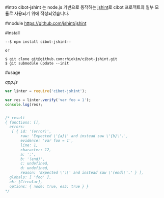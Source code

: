 #intro
cibot-jshint 는 node.js 기반으로 동작하는 [jshint][1]로 cibot 프로젝트의 일부 모듈로 사용되기 위에 작성되었습니다.

#module
https://github.com/jshint/jshint

#install

```
--$ npm install cibot-jshint--

or

$ git clone git@github.com:rhiokim/cibot-jshint.git
$ git submodule update --init
```

#usage

*app.js*

```js
var linter = require('cibot-jshint');

var res = linter.verify('var foo = 1');
console.log(res);


/* result
{ functions: [],
  errors: 
   [ { id: '(error)',
       raw: 'Expected \'{a}\' and instead saw \'{b}\'.',
       evidence: 'var foo = 1',
       line: 1,
       character: 12,
       a: ';',
       b: '(end)',
       c: undefined,
       d: undefined,
       reason: 'Expected \';\' and instead saw \'(end)\'.' } ],
  globals: [ 'foo' ],
  ok: [Circular],
  options: { node: true, es5: true } }
*/
```

[1]:http://www.jshint.com/
